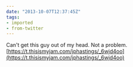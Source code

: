 ```yaml
---
date: "2013-10-07T12:37:45Z"
tags:
- imported
- from-twitter
---
```

Can't get this guy out of my head. Not a problem. [https://t.thisismyjam.com/jphastings/_6wjd4oo](https://t.thisismyjam.com/jphastings/_6wjd4oo)
